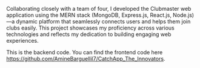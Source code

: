 Collaborating closely with a team of four, I developed the Clubmaster web application using the MERN stack (MongoDB, Express.js, React.js, Node.js)—a dynamic platform that seamlessly connects users and helps them join clubs easily.
This project showcases my proficiency across various technologies and reflects my dedication to building engaging web experiences.

This is the backend code. You can find the frontend code here https://github.com/AmineBarguellil7/CatchApp_The_Innovators.
